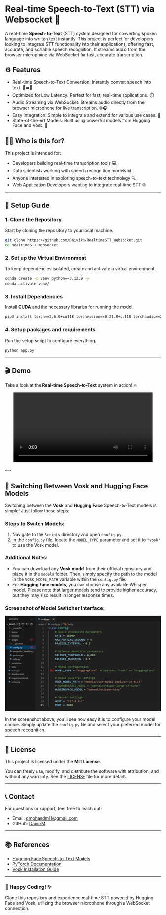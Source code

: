 
# Real-time Speech-to-Text (STT) via Websocket 🌟

A real-time **Speech-to-Text** (STT) system designed for converting spoken language into written text instantly. This project is perfect for developers looking to integrate STT functionality into their applications, offering fast, accurate, and scalable speech recognition. It streams audio from the browser microphone via WebSocket for fast, accurate transcription.

## ⚙️ Features

- Real-time Speech-to-Text Conversion: Instantly convert speech into text. 🎤➡️📜
- Optimized for Low Latency: Perfect for fast, real-time applications. ⏱️
- Audio Streaming via WebSocket: Streams audio directly from the browser microphone for live transcription. 🌐🎧
- Easy Integration: Simple to integrate and extend for various use cases. 🔧
- State-of-the-Art Models: Built using powerful models from Hugging Face and Vosk. 🧠

## 🧑‍💻 Who is this for?

This project is intended for:
- Developers building real-time transcription tools 💻
- Data scientists working with speech recognition models 📊
- Anyone interested in exploring speech-to-text technology 🔍
- Web Application Developers wanting to integrate real-time STT 🌐

---

## 🚀 Setup Guide

### 1. Clone the Repository

Start by cloning the repository to your local machine.

```bash
git clone https://github.com/DaivikM/RealtimeSTT_Websocket.git
cd RealtimeSTT_Websocket
```

### 2. Set up the Virtual Environment

To keep dependencies isolated, create and activate a virtual environment.

```bash
conda create -p venv python==3.12.9 -y
conda activate venv/
```

### 3. Install Dependencies

Install **CUDA** and the necessary libraries for running the model.

```bash
pip3 install torch==2.6.0+cu118 torchvision==0.21.0+cu118 torchaudio==2.6.0+cu118 --index-url https://download.pytorch.org/whl/cu118
```

### 4. Setup packages and requirements

Run the setup script to configure everything.

```bash
python app.py
```

---

## 🎬 Demo

Take a look at the **Real-time Speech-to-Text** system in action! 🔥

<p align="center">
  <video src="https://github.com/user-attachments/assets/47ecba19-5191-49d8-beb5-efd420968326" width="450" controls></video>
</p>
---

## 🔄 Switching Between Vosk and Hugging Face Models

Switching between the **Vosk** and **Hugging Face** Speech-to-Text models is simple! Just follow these steps:

### Steps to Switch Models:
1. Navigate to the `Scripts` directory and open `config.py`.
2. In the `config.py` file, locate the `MODEL_TYPE` parameter and set it to `"vosk"` to use the Vosk model.

### Additional Notes:
- You can download any **Vosk model** from their official repository and place it in the `models` folder. Then, simply specify the path to the model in the `VOSK_MODEL_PATH` variable within the `config.py` file.
- For **Hugging Face models**, you can choose any available Whisper model. Please note that larger models tend to provide higher accuracy, but they may also result in longer response times.

### Screenshot of Model Switcher Interface:

![Model Switcher Screenshot](demo/model_change.png)

In the screenshot above, you'll see how easy it is to configure your model choice. Simply update the `config.py` file and select your preferred model for speech recognition.

---


## 📝 License

This project is licensed under the **MIT License**.

You can freely use, modify, and distribute the software with attribution, and without any warranty. See the [LICENSE](LICENSE) file for more details.

---


## 📞 Contact

For questions or support, feel free to reach out:
- Email: [dmohandm11@gmail.com](mailto:dmohandm11@gmail.com)
- GitHub: [DaivikM](https://github.com/DaivikM)

---

## 📚 References

- [Hugging Face Speech-to-Text Models](https://huggingface.co/models?pipeline_tag=automatic-speech-recognition&sort=trending)
- [PyTorch Documentation](https://pytorch.org/)
- [Vosk Installation Guide](https://alphacephei.com/vosk/models)

---

### 🚀 Happy Coding! ✨

Clone this repository and experience real-time STT powered by Hugging Face and Vosk, utilizing the browser microphone through a WebSocket connection.
